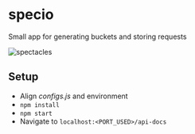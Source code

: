 # specio
Small app for generating buckets and storing requests

![spectacles](http://s3.amazonaws.com/pix.iemoji.com/images/emoji/apple/ios-11/256/glasses.png)

## Setup
* Align _configs.js_ and environment
* `npm install`
* `npm start`
* Navigate to `localhost:<PORT_USED>/api-docs`
